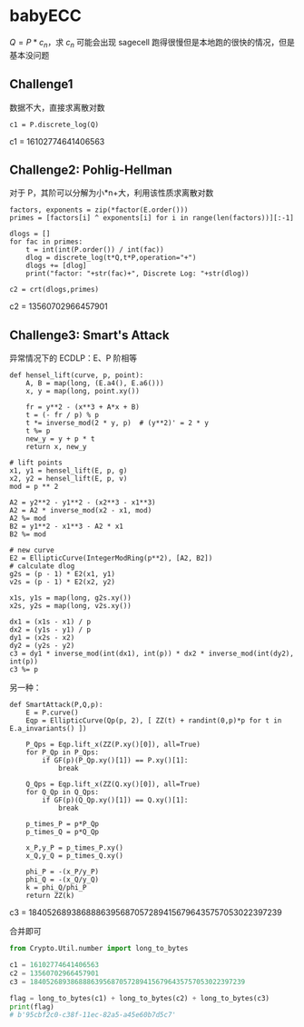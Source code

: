 # babyECC
$Q = P * c_n$，求 $c_n$
可能会出现 sagecell 跑得很慢但是本地跑的很快的情况，但是基本没问题

## Challenge1
数据不大，直接求离散对数
```sage
c1 = P.discrete_log(Q)
```
c1 = 16102774641406563

## Challenge2: Pohlig-Hellman
对于 P，其阶可以分解为小*n+大，利用该性质求离散对数
```sage
factors, exponents = zip(*factor(E.order()))
primes = [factors[i] ^ exponents[i] for i in range(len(factors))][:-1]

dlogs = []
for fac in primes:
    t = int(int(P.order()) / int(fac))
    dlog = discrete_log(t*Q,t*P,operation="+")
    dlogs += [dlog]
    print("factor: "+str(fac)+", Discrete Log: "+str(dlog))

c2 = crt(dlogs,primes)
```
c2 = 13560702966457901


## Challenge3: Smart's Attack
异常情况下的 ECDLP：E、P 阶相等

```sage
def hensel_lift(curve, p, point):
    A, B = map(long, (E.a4(), E.a6()))
    x, y = map(long, point.xy())

    fr = y**2 - (x**3 + A*x + B)
    t = (- fr / p) % p
    t *= inverse_mod(2 * y, p)  # (y**2)' = 2 * y
    t %= p
    new_y = y + p * t
    return x, new_y

# lift points
x1, y1 = hensel_lift(E, p, g)
x2, y2 = hensel_lift(E, p, v)
mod = p ** 2

A2 = y2**2 - y1**2 - (x2**3 - x1**3)
A2 = A2 * inverse_mod(x2 - x1, mod)
A2 %= mod
B2 = y1**2 - x1**3 - A2 * x1
B2 %= mod

# new curve
E2 = EllipticCurve(IntegerModRing(p**2), [A2, B2])
# calculate dlog
g2s = (p - 1) * E2(x1, y1)
v2s = (p - 1) * E2(x2, y2)

x1s, y1s = map(long, g2s.xy())
x2s, y2s = map(long, v2s.xy())

dx1 = (x1s - x1) / p
dx2 = (y1s - y1) / p
dy1 = (x2s - x2)
dy2 = (y2s - y2)
c3 = dy1 * inverse_mod(int(dx1), int(p)) * dx2 * inverse_mod(int(dy2), int(p))
c3 %= p
```

另一种：
```sage
def SmartAttack(P,Q,p):
    E = P.curve()
    Eqp = EllipticCurve(Qp(p, 2), [ ZZ(t) + randint(0,p)*p for t in E.a_invariants() ])

    P_Qps = Eqp.lift_x(ZZ(P.xy()[0]), all=True)
    for P_Qp in P_Qps:
        if GF(p)(P_Qp.xy()[1]) == P.xy()[1]:
            break

    Q_Qps = Eqp.lift_x(ZZ(Q.xy()[0]), all=True)
    for Q_Qp in Q_Qps:
        if GF(p)(Q_Qp.xy()[1]) == Q.xy()[1]:
            break

    p_times_P = p*P_Qp
    p_times_Q = p*Q_Qp

    x_P,y_P = p_times_P.xy()
    x_Q,y_Q = p_times_Q.xy()

    phi_P = -(x_P/y_P)
    phi_Q = -(x_Q/y_Q)
    k = phi_Q/phi_P
    return ZZ(k)
```
c3 = 18405268938688863956870572894156796435757053022397239

合并即可
```python
from Crypto.Util.number import long_to_bytes

c1 = 16102774641406563
c2 = 13560702966457901
c3 = 18405268938688863956870572894156796435757053022397239

flag = long_to_bytes(c1) + long_to_bytes(c2) + long_to_bytes(c3)
print(flag)
# b'95cbf2c0-c38f-11ec-82a5-a45e60b7d5c7'
```
